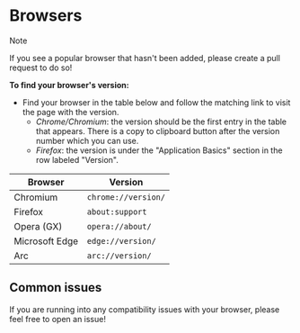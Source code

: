 # Browsers

> [!NOTE]
> If you see a popular browser that hasn't been added, please create a pull request to do so!

**To find your browser's version:**

- Find your browser in the table below and follow the matching link to visit the page with the version.
  - _Chrome/Chromium_: the version should be the first entry in the table that appears. There is a copy to clipboard button after the version number which you can use.
  - _Firefox_: the version is under the "Application Basics" section in the row labeled "Version".

| Browser        | Version             |
| -------------- | ------------------- |
| Chromium       | `chrome://version/` |
| Firefox        | `about:support`     |
| Opera (GX)     | `opera://about/`    |
| Microsoft Edge | `edge://version/`   |
| Arc            | `arc://version/`    |

## Common issues

If you are running into any compatibility issues with your browser, please feel free to open an issue!
